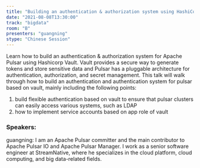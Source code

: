 ```yaml
---
title: "Building an authentication & authorization system using HashiCorp Vault"
date: "2021-08-08T13:30:00" 
track: "bigdata"
room: "B"
presenters: "guangning"
stype: "Chinese Session"
---
```

Learn how to build an authentication & authorization system for Apache Pulsar using Hashicorp Vault. Vault provides a secure way to generate tokens and store sensitive data and Pulsar has a pluggable architecture for authentication, authorization, and secret management. This talk will walk through how to build an authentication and authentication system for pulsar based on vault, mainly including the following points:
 

 1. build flexible authentication based on vault to ensure that pulsar clusters can easily access various systems, such as LDAP
 2. how to implement service accounts based on app role of vault
 ### Speakers: 
 guangning: I am an Apache Pulsar committer and the main contributor to Apache Pulsar IO and Apache Pulsar Manager. I work as a senior software engineer at StreamNative, where he specializes in the cloud platform, cloud computing, and big data-related fields.
